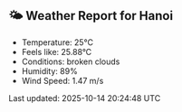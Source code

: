 <!-- WEATHER-START -->
## 🌤 Weather Report for Hanoi

- Temperature: 25°C
- Feels like: 25.88°C
- Conditions: broken clouds
- Humidity: 89%
- Wind Speed: 1.47 m/s

Last updated: 2025-10-14 20:24:48 UTC
<!-- WEATHER-END -->
